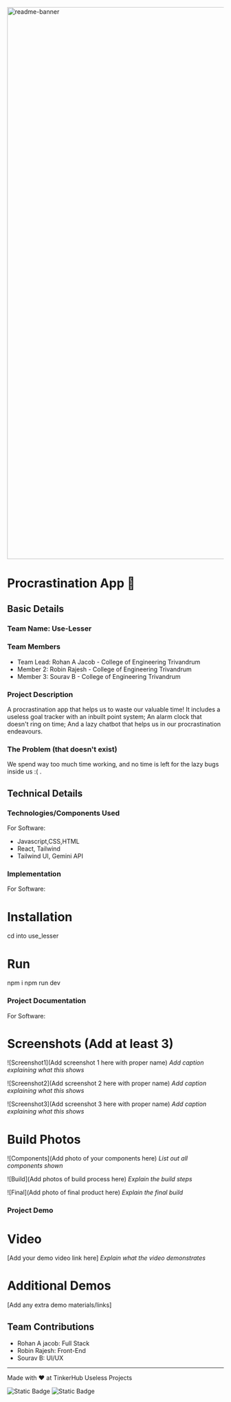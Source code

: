 <img width="1280" alt="readme-banner" src="https://github.com/user-attachments/assets/35332e92-44cb-425b-9dff-27bcf1023c6c">

# Procrastination App 🎯


## Basic Details
### Team Name: Use-Lesser


### Team Members
- Team Lead: Rohan A Jacob - College of Engineering Trivandrum
- Member 2: Robin Rajesh - College of Engineering Trivandrum
- Member 3: Sourav B - College of Engineering Trivandrum

### Project Description
A procrastination app that helps us to waste our valuable time! It includes a useless goal tracker with an inbuilt point system; An alarm clock that doesn't ring on time; And a lazy chatbot that helps us in our procrastination endeavours.

### The Problem (that doesn't exist)
We spend way too much time working, and no time is left for the lazy bugs inside us :( . 


## Technical Details
### Technologies/Components Used
For Software:
- Javascript,CSS,HTML
- React, Tailwind
- Tailwind UI, Gemini API



### Implementation
For Software:
# Installation
cd into use_lesser

# Run
npm i 
npm run dev

### Project Documentation
For Software:

# Screenshots (Add at least 3)
![Screenshot1](Add screenshot 1 here with proper name)
*Add caption explaining what this shows*

![Screenshot2](Add screenshot 2 here with proper name)
*Add caption explaining what this shows*

![Screenshot3](Add screenshot 3 here with proper name)
*Add caption explaining what this shows*



# Build Photos
![Components](Add photo of your components here)
*List out all components shown*

![Build](Add photos of build process here)
*Explain the build steps*

![Final](Add photo of final product here)
*Explain the final build*

### Project Demo
# Video
[Add your demo video link here]
*Explain what the video demonstrates*

# Additional Demos
[Add any extra demo materials/links]

## Team Contributions
- Rohan A jacob: Full Stack
- Robin Rajesh: Front-End
- Sourav B: UI/UX

---
Made with ❤️ at TinkerHub Useless Projects 

![Static Badge](https://img.shields.io/badge/TinkerHub-24?color=%23000000&link=https%3A%2F%2Fwww.tinkerhub.org%2F)
![Static Badge](https://img.shields.io/badge/UselessProject--24-24?link=https%3A%2F%2Fwww.tinkerhub.org%2Fevents%2FQ2Q1TQKX6Q%2FUseless%2520Projects)



